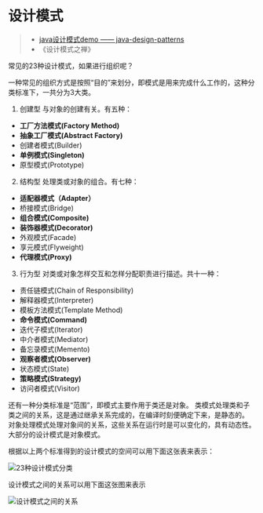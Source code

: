 # 设计模式

> * [java设计模式demo —— java-design-patterns](https://github.com/iluwatar/java-design-patterns)
> * 《设计模式之禅》

常见的23种设计模式，如果进行组织呢？

一种常见的组织方式是按照“目的”来划分，即模式是用来完成什么工作的，这种分类标准下，一共分为3大类。
1. 创建型
与对象的创建有关。有五种：
  * **工厂方法模式(Factory Method)**
  * **抽象工厂模式(Abstract Factory)**
  * 创建者模式(Builder)
  * **单例模式(Singleton)**
  * 原型模式(Prototype)

2. 结构型
处理类或对象的组合。有七种：
  * **适配器模式（Adapter）**
  * 桥接模式(Bridge)
  * **组合模式(Composite)**
  * **装饰器模式(Decorator)**
  * 外观模式(Facade)
  * 享元模式(Flyweight)
  * **代理模式(Proxy)**
3. 行为型
对类或对象怎样交互和怎样分配职责进行描述。共十一种：
  * 责任链模式(Chain of Responsibility)
  * 解释器模式(Interpreter)
  * 模板方法模式(Template Method)
  * **命令模式(Command)**
  * 迭代子模式(Iterator)
  * 中介者模式(Mediator)
  * 备忘录模式(Memento)
  * **观察者模式(Observer)**
  * 状态模式(State)
  * **策略模式(Strategy)**
  * 访问者模式(Visitor)


还有一种分类标准是“范围”，即模式主要作用于类还是对象。
类模式处理类和子类之间的关系，这是通过继承关系完成的，在编译时刻便确定下来，是静态的。
对象处理模式处理对象间的关系，这些关系在运行时是可以变化的，具有动态性。大部分的设计模式是对象模式。


根据以上两个标准得到的设计模式的空间可以用下面这张表来表示：

![23种设计模式分类](http://ovn0i3kdg.bkt.clouddn.com/23%E7%A7%8D%E8%AE%BE%E8%AE%A1%E6%A8%A1%E5%BC%8F%E5%88%86%E7%B1%BB.png)


设计模式之间的关系可以用下面这张图来表示

![设计模式之间的关系](http://dl.iteye.com/upload/attachment/0083/1179/57a92d42-4d84-3aa9-a8b9-63a0b02c2c36.jpg?imageView/2/w/400/h/500)

